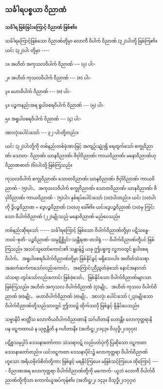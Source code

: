 ## သင်္ခါရပစ္စယာ ဝိညာဏံ

**သင်္ခါရ ဖြစ်ခြင်းကြောင့် ဝိညာဏ် ဖြစ်၏။**

သင်္ခါရကြောင့်ဖြစ်သော ဝိညာဏ်တို့မှာ လောကီ ဝိပါက် ဝိညာဏ် (၃၂)ပါးတို့ ဖြစ်ကြ၏။ ယင်း (၃၂)ပါး
တို့မှာ ----

၁။ အဟိတ် အကုသလဝိပါက် ဝိညာဏ် --- (၇) ပါး-

၂။ အဟိတ် ကုသလဝိပါက် ဝိညာဏ် --- (၈) ပါး-

၃။ မဟာဝိပါက် ဝိညာဏ် --- (၈) ပါး-

၄။ ပဉ္စကနည်းအရ ရူပါ၀စရဝိပါက် ဝိညာဏ် --- (၅) ပါး-

၅။ အရူပါ၀စရဝိပါက် ဝိညာဏ် --- (၄) ပါး-

အားလုံးပေါင်းသော် --- ၃၂-ပါးတို့တည်း။

ယင်း (၃၂)ပါးတို့ကို တစ်နည်းတစ်ဖုံအားဖြင့် အကျဉ်းချုံး၍ ရေတွက်သော် စက္ခုဝိညာဏ်၊ သောတ-
ဝိညာဏ်၊ ဃာနဝိညာဏ်၊ ဇိဝှါဝိညာဏ်၊ ကာယဝိညာဏ်၊ မနောဝိညာဏ်ဟု ဝိညာဏဓာတ် (၆)ပါးတို့
ဖြစ်ကြသည်။

ကုသလဝိပါက် စက္ခုဝိညာဏ်၊ သောတဝိညာဏ်၊ ဃာနဝိညာဏ်၊ ဇိဝှါဝိညာဏ်၊ ကာယဝိညာဏ် - (၅)ပါး，
အကုသလဝိပါက် စက္ခုဝိညာဏ်၊ သောတဝိညာဏ်၊ ဃာနဝိညာဏ်၊ ဇိဝှါဝိညာဏ်၊ ကာယဝိညာဏ် - (၅)ပါး၊
နှစ်ရပ်ပေါင်းသော် (၁၀)ပါးတည်း။ ယင်း (၁၀)ပါးကို ဒွိပဉ္စဝိညာဏ = ဒွေပဉ္စဝိညာဏ် (၁၀)ဟု ခေါ်၏။
ယင်းဒွေပဉ္စဝိညာဏ် (၁၀)မှ ကြွင်းသော ဝိပါက်ဝိညာဏ် (၂၂)မျိုးသည် မနောဝိညာဏ် မည်ပေသည်။

တစ်နည်းဆိုရသော် ----- သင်္ခါရကြောင့် ဖြစ်သော ဝိပါက်ဝိညာဏ်တို့မှာ ပဋိသန္ဓေ-ဘဝင်-စုတိ-
ပဉ္စဝိညာဏ်-သမ္ပဋိစ္ဆိုင်း-သန္တီရဏ-တဒါရုံ --- ဝိပါက်ဝိညာဏ်တို့ပင် ဖြစ်ကြသည်။ အသင်သူတော်ကောင်း၏
သန္တာန်၌ ယခု ဤပစ္စက္ခ လူ့ဘ၀တွင် ရူပါ၀စရဝိပါက်， အရူပါ၀စရဝိပါက်ဝိညာဏ်တို့မှာ ဖြစ်နိုင်ခွင့် မရှိသေးပါ။
အတိတ်သံသရာ အဆက်ဆက်ကသော်လည်းကောင်း， အကြောင်းညီညွတ်ခဲ့သော် နောင်အနာဂတ် သံသရာ
တွင်သော်လည်းကောင်း ဖြစ်ခဲ့သော်， ဖြစ်နိုင်သော ဝိပါက်ဝိညာဏ်များသာ ဖြစ်ကြသည်။ အဟိတ် အကုသလ
ဝိပါက်ဝိညာဏ် (၇)မျိုး， အဟိတ် ကုသလ ဝိပါက်ဝိညာဏ် (၈)မျိုး， မဟာဝိပါက်ဝိညာဏ် (၈)မျိုး， အားလုံး
ပေါင်းသော် (၂၃)မျိုးသော ဝိပါက်ဝိညာဏ်တို့သည်သာလျှင် ဤဘ၀၌ ထိုက်သလို ဖြစ်ခွင့် ရှိနိုင်ပေသည်။

သဗ္ဗာနိပိ ဗာတ္တိံသ လောကိယဝိပါကဝိညာဏာနိ သင်္ဂဟိတာနိ ဟောန္တိ။ လောကုတ္တရာနိ ပန ဝဋ္ဋကထာယံ
န ယုဇ္ဇန္တီတိ န ဂဟိတာနိ။ (အဘိ၊ဋ္ဌ၊၂၊၁၄၃။ ဝိသုဒ္ဓိ၊၂၊၁၇၇။)

ပဋိစ္စသမုပ္ပါဒ် ဒေသနာတော်ကား သံသရာဝဋ် လည်ပတ်ပုံကို ပြဆိုသော ဝဋ္ဋကထာဒေသနာတော်တည်း။
ယင်းဝဋ္ဋကထာ ဒေသနာပိုင်း၌ လောကုတ္တရာ ဝိပါက်ဝိညာဏ်ဟူသော အရိယဖိုလ်စိတ်တို့ကား ဖြစ်ခွင့်
မရနိုင်ကြပေ။ မဖြစ်သင့်ကြပေ။ ထိုကြောင့် ---- ဝိညာဏအရ လောကုတ္တရာ ဝိပါက်ဝိညာဏ်တို့ကို မကောက်-
ယူဘဲ လောကီ ဝိပါက်ဝိညာဏ်တို့ကိုသာ ကောက်ယူအပ်ကုန်၏။ (အဘိ၊ဋ္ဌ၊၂၊ ၁၄၃။ ဝိသုဒ္ဓိ၊၂၊၁၇၇။)
